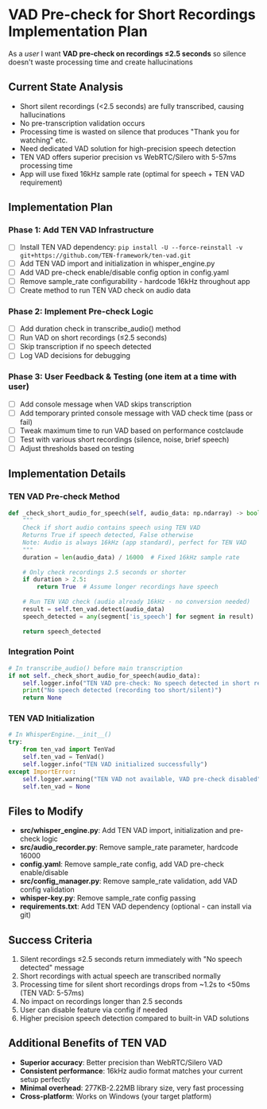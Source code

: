 # VAD Pre-check for Short Recordings Implementation Plan

As a *user* I want **VAD pre-check on recordings ≤2.5 seconds** so silence doesn't waste processing time and create hallucinations

## Current State Analysis

- Short silent recordings (<2.5 seconds) are fully transcribed, causing hallucinations
- No pre-transcription validation occurs
- Processing time is wasted on silence that produces "Thank you for watching" etc.
- Need dedicated VAD solution for high-precision speech detection
- TEN VAD offers superior precision vs WebRTC/Silero with 5-57ms processing time
- App will use fixed 16kHz sample rate (optimal for speech + TEN VAD requirement)

## Implementation Plan

### Phase 1: Add TEN VAD Infrastructure
- [ ] Install TEN VAD dependency: `pip install -U --force-reinstall -v git+https://github.com/TEN-framework/ten-vad.git`
- [ ] Add TEN VAD import and initialization in whisper_engine.py
- [ ] Add VAD pre-check enable/disable config option in config.yaml
- [ ] Remove sample_rate configurability - hardcode 16kHz throughout app
- [ ] Create method to run TEN VAD check on audio data

### Phase 2: Implement Pre-check Logic
- [ ] Add duration check in transcribe_audio() method
- [ ] Run VAD on short recordings (≤2.5 seconds)
- [ ] Skip transcription if no speech detected
- [ ] Log VAD decisions for debugging

### Phase 3: User Feedback & Testing (one item at a time with user)
- [ ] Add console message when VAD skips transcription
- [ ] Add temporary printed console message with VAD check time (pass or fail)
- [ ] Tweak maximum time to run VAD based on performance costclaude
- [ ] Test with various short recordings (silence, noise, brief speech)
- [ ] Adjust thresholds based on testing

## Implementation Details

### TEN VAD Pre-check Method
```python
def _check_short_audio_for_speech(self, audio_data: np.ndarray) -> bool:
    """
    Check if short audio contains speech using TEN VAD
    Returns True if speech detected, False otherwise
    Note: Audio is always 16kHz (app standard), perfect for TEN VAD
    """
    duration = len(audio_data) / 16000  # Fixed 16kHz sample rate
    
    # Only check recordings 2.5 seconds or shorter
    if duration > 2.5:
        return True  # Assume longer recordings have speech
    
    # Run TEN VAD check (audio already 16kHz - no conversion needed)
    result = self.ten_vad.detect(audio_data)
    speech_detected = any(segment['is_speech'] for segment in result)
    
    return speech_detected
```

### Integration Point
```python
# In transcribe_audio() before main transcription
if not self._check_short_audio_for_speech(audio_data):
    self.logger.info("TEN VAD pre-check: No speech detected in short recording")
    print("No speech detected (recording too short/silent)")
    return None
```

### TEN VAD Initialization
```python
# In WhisperEngine.__init__()
try:
    from ten_vad import TenVad
    self.ten_vad = TenVad()
    self.logger.info("TEN VAD initialized successfully")
except ImportError:
    self.logger.warning("TEN VAD not available, VAD pre-check disabled")
    self.ten_vad = None
```

## Files to Modify

- **src/whisper_engine.py**: Add TEN VAD import, initialization and pre-check logic
- **src/audio_recorder.py**: Remove sample_rate parameter, hardcode 16000
- **config.yaml**: Remove sample_rate config, add VAD pre-check enable/disable
- **src/config_manager.py**: Remove sample_rate validation, add VAD config validation
- **whisper-key.py**: Remove sample_rate config passing
- **requirements.txt**: Add TEN VAD dependency (optional - can install via git)

## Success Criteria

1. Silent recordings ≤2.5 seconds return immediately with "No speech detected" message
2. Short recordings with actual speech are transcribed normally  
3. Processing time for silent short recordings drops from ~1.2s to <50ms (TEN VAD: 5-57ms)
4. No impact on recordings longer than 2.5 seconds
5. User can disable feature via config if needed
6. Higher precision speech detection compared to built-in VAD solutions

## Additional Benefits of TEN VAD

- **Superior accuracy**: Better precision than WebRTC/Silero VAD
- **Consistent performance**: 16kHz audio format matches your current setup perfectly
- **Minimal overhead**: 277KB-2.22MB library size, very fast processing
- **Cross-platform**: Works on Windows (your target platform)